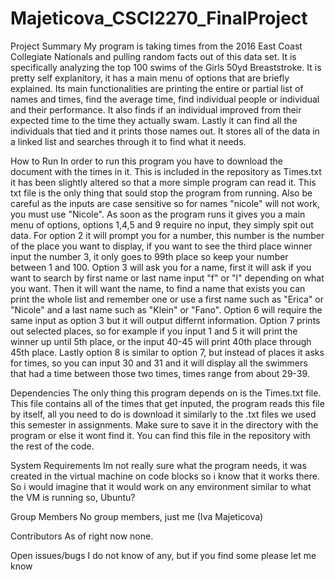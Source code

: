 # Majeticova_CSCI2270_FinalProject

Project	Summary
My program is taking times from the 2016 East Coast Collegiate Nationals and pulling random facts out of this data set. It is
specifically analyzing the top 100 swims of the Girls 50yd Breaststroke. It is pretty self explanitory, it has a main menu of 
options that are briefly explained. Its main functionalities are printing the entire or partial list of names and times, find the 
average time, find individual people or individual and their performance. It also finds if an individual improved from their expected 
time to the time they actually swam. Lastly it can find all the individuals that tied and it prints those names out. It stores all of the
data in a linked list and searches through it to find what it needs.

How to Run
In order to run this program you have to download the document with the times in it. This is included in the repository as 
Times.txt it has been slightly altered so that a more simple program can read it. This txt file is the only thing that sould stop the
program from running. Also be careful as the inputs are case sensitive so for names "nicole" will not work, you must use "Nicole". As soon
as the program runs it gives you a main menu of options, options 1,4,5 and 9 require no input, they simply spit out data. For option 2
it will prompt you for a number, this number is the number of the place you want to display, if you want to see the third place winner input 
the number 3, it only goes to 99th place so keep your number between 1 and 100. Option 3 will ask you for a name, first it will ask if you
want to search by first name or last name input "f" or "l" depending on what you want. Then it will want the name, to find a name that
exists you can print the whole list and remember one or use a first name such as "Erica" or "Nicole" and a last name such as "Klein"
or "Fano". Option 6 will require the same input as option 3 but it will output differnt information. Option 7 prints out selected places, so 
for example if you input 1 and 5 it will print the winner up until 5th place, or the input 40-45 will print 40th place through 45th place.
Lastly option 8 is similar to option 7, but instead of places it asks for times, so you can input 30 and 31 and it will display all the 
swimmers that had a time between those two times, times range from about 29-39.


Dependencies
The only thing this program depends on is the Times.txt file. This file contains all of the times that get inputed, the program reads
this file by itself, all you need to do is download it similarly to the .txt files we used this semester in assignments. Make sure to save
it in the directory with the program or else it wont find it. You can find this file in the repository with the rest of the code.

System	Requirements
Im not really sure what the program needs, it was created in the virtual machine on code blocks so i know that it works there. So i would
imagine that it would work on any environment similar to what the VM is running so, Ubuntu?

Group	Members
No group members, just me (Iva Majeticova)

Contributors
As of right now none.

Open	issues/bugs
I do not know of any, but if you find some please let me know 
